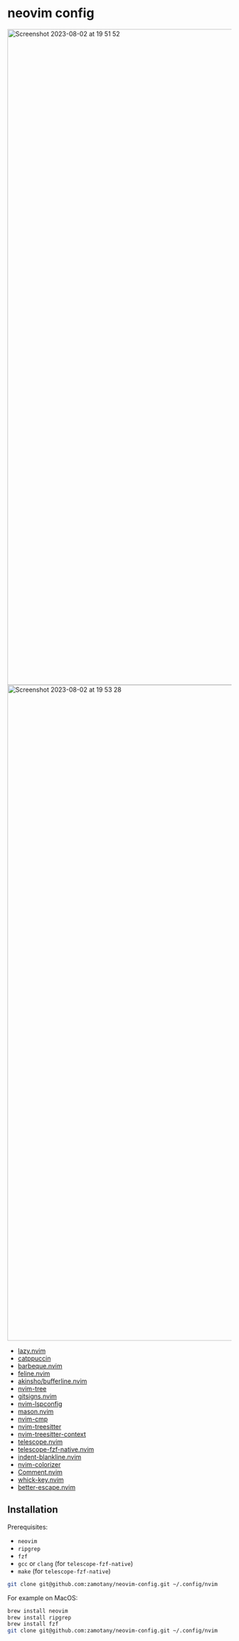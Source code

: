 # neovim config

<img width="1470" alt="Screenshot 2023-08-02 at 19 51 52" src="https://github.com/zamotany/neovim-config/assets/17573635/f7fc9a94-f96f-4107-935a-445f5d5459ae">
<img width="1470" alt="Screenshot 2023-08-02 at 19 53 28" src="https://github.com/zamotany/neovim-config/assets/17573635/5569eaab-8500-499e-a525-abaae02265c1">

- [lazy.nvim](https://github.com/folke/lazy.nvim)
- [catppuccin](https://github.com/catppuccin/nvim)
- [barbeque.nvim](https://github.com/utilyre/barbecue.nvim)
- [feline.nvim](https://github.com/freddiehaddad/feline.nvim)
- [akinsho/bufferline.nvim](https://github.com/akinsho/bufferline.nvim)
- [nvim-tree](https://github.com/nvim-tree/nvim-tree.lua)
- [gitsigns.nvim](https://github.com/lewis6991/gitsigns.nvim)
- [nvim-lspconfig](https://github.com/neovim/nvim-lspconfig)
- [mason.nvim](https://github.com/williamboman/mason.nvim)
- [nvim-cmp](https://github.com/hrsh7th/nvim-cmp)
- [nvim-treesitter](https://github.com/nvim-treesitter/nvim-treesitter)
- [nvim-treesitter-context](https://github.com/nvim-treesitter/nvim-treesitter-context)
- [telescope.nvim](https://github.com/nvim-telescope/telescope.nvim)
- [telescope-fzf-native.nvim](https://github.com/nvim-telescope/telescope-fzf-native.nvim)
- [indent-blankline.nvim](https://github.com/lukas-reineke/indent-blankline.nvim)
- [nvim-colorizer](https://github.com/NvChad/nvim-colorizer.lua)
- [Comment.nvim](https://github.com/numToStr/Comment.nvim)
- [whick-key.nvim](https://github.com/folke/which-key.nvim)
- [better-escape.nvim](https://github.com/max397574/better-escape.nvim)

## Installation

Prerequisites:
- `neovim`
- `ripgrep`
- `fzf`
- `gcc` or `clang` (for `telescope-fzf-native`)
- `make` (for `telescope-fzf-native`)

```bash
git clone git@github.com:zamotany/neovim-config.git ~/.config/nvim
```

For example on MacOS:

```bash
brew install neovim
brew install ripgrep
brew install fzf
git clone git@github.com:zamotany/neovim-config.git ~/.config/nvim
```
